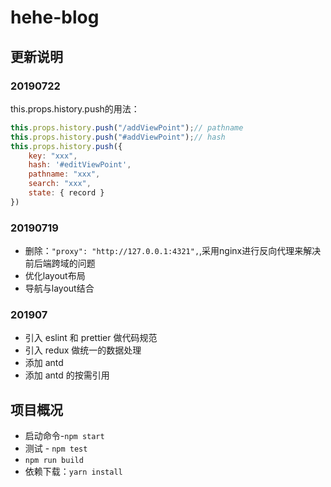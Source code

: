 <!-- prettier-ignore-start -->
# hehe-blog

## 更新说明

### 20190722

this.props.history.push的用法：

```js
this.props.history.push("/addViewPoint");// pathname
this.props.history.push("#addViewPoint");// hash
this.props.history.push({
    key: "xxx",
    hash: '#editViewPoint',
    pathname: "xxx",
    search: "xxx",
    state: { record }
})
```


### 20190719

- 删除：`"proxy": "http://127.0.0.1:4321",`,采用nginx进行反向代理来解决前后端跨域的问题
- 优化layout布局
- 导航与layout结合

### 201907

- 引入 eslint 和 prettier 做代码规范
- 引入 redux 做统一的数据处理
- 添加 antd
- 添加 antd 的按需引用

## 项目概况

- 启动命令-`npm start`
- 测试 - `npm test`
- `npm run build`
- 依赖下载：`yarn install`

<!-- prettier-ignore-end -->
